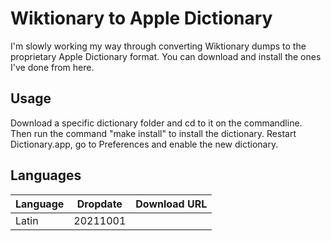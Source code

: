 # Wiktionary to Apple Dictionary
I'm slowly working my way through converting Wiktionary dumps to the proprietary Apple Dictionary format.
You can download and install the ones I've done from here.

## Usage
Download a specific dictionary folder and cd to it on the commandline.
Then run the command "make install" to install the dictionary.
Restart Dictionary.app, go to Preferences and enable the new dictionary.

## Languages

| Language | Dropdate | Download URL |
|----------|----------|--------------|
| Latin    | 20211001 |              |
